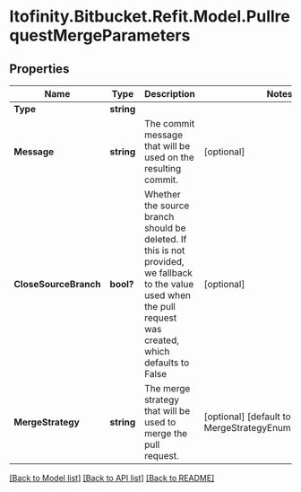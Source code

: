 # Itofinity.Bitbucket.Refit.Model.PullrequestMergeParameters
## Properties

Name | Type | Description | Notes
------------ | ------------- | ------------- | -------------
**Type** | **string** |  | 
**Message** | **string** | The commit message that will be used on the resulting commit. | [optional] 
**CloseSourceBranch** | **bool?** | Whether the source branch should be deleted. If this is not provided, we fallback to the value used when the pull request was created, which defaults to False | [optional] 
**MergeStrategy** | **string** | The merge strategy that will be used to merge the pull request. | [optional] [default to MergeStrategyEnum.Mergecommit]

[[Back to Model list]](../README.md#documentation-for-models) [[Back to API list]](../README.md#documentation-for-api-endpoints) [[Back to README]](../README.md)

